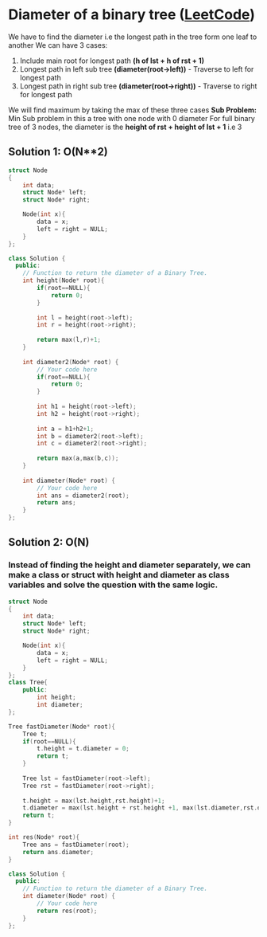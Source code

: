 # Diameter of a binary tree ([LeetCode](https://leetcode.com/problems/diameter-of-binary-tree/description/))
We have to find the diameter i.e the longest path in the tree form one leaf to another 
We can have 3 cases:

 1. Include main root for longest path **(h of lst + h of rst + 1)**
 2. Longest path in left sub tree  **(diameter(root->left))** - Traverse
    to left for longest path
 3. Longest path in right sub tree **(diameter(root->right))** -
    Traverse to right for longest path

We will find maximum by taking the max of these three cases
**Sub Problem:**
Min Sub problem in this a tree with one node with 0 diameter
For full binary tree of 3 nodes, the diameter is the **height of rst + height of lst + 1** i.e 3
## Solution 1: O(N**2)
```cpp
struct Node
{
    int data;
    struct Node* left;
    struct Node* right;

    Node(int x){
        data = x;
        left = right = NULL;
    }
};

class Solution {
  public:
    // Function to return the diameter of a Binary Tree.
    int height(Node* root){
        if(root==NULL){
            return 0;
        }
        
        int l = height(root->left);
        int r = height(root->right);
        
        return max(l,r)+1;
    }
    
    int diameter2(Node* root) {
        // Your code here
        if(root==NULL){
            return 0;
        }
        
        int h1 = height(root->left);
        int h2 = height(root->right);
        
        int a = h1+h2+1;
        int b = diameter2(root->left);
        int c = diameter2(root->right);
        
        return max(a,max(b,c));
    }
    
    int diameter(Node* root) {
        // Your code here
        int ans = diameter2(root);
        return ans;
    }
};
```



## Solution 2:  O(N)

### Instead of finding the height and diameter separately, we can make a class or struct with height and diameter as class variables and solve the question with the same logic.

```cpp
struct Node
{
    int data;
    struct Node* left;
    struct Node* right;

    Node(int x){
        data = x;
        left = right = NULL;
    }
}; 
class Tree{
    public:
        int height;
        int diameter;
};

Tree fastDiameter(Node* root){
    Tree t;
    if(root==NULL){
        t.height = t.diameter = 0;
        return t;
    }
    
    Tree lst = fastDiameter(root->left);
    Tree rst = fastDiameter(root->right);
    
    t.height = max(lst.height,rst.height)+1;
    t.diameter = max(lst.height + rst.height +1, max(lst.diameter,rst.diameter));
    return t;
}

int res(Node* root){
    Tree ans = fastDiameter(root);
    return ans.diameter;
}

class Solution {
  public:
    // Function to return the diameter of a Binary Tree.
    int diameter(Node* root) {
        // Your code here
        return res(root);
    }
};
```
